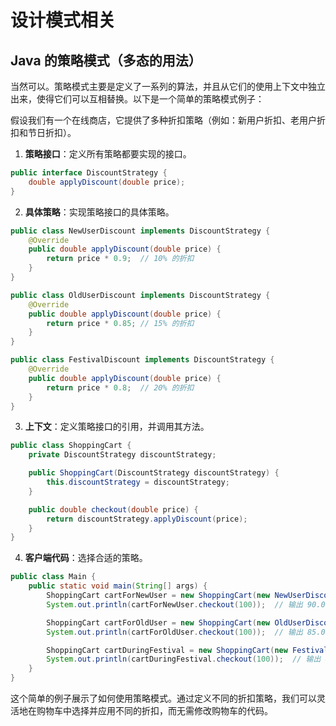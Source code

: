 # 设计模式相关

## Java 的策略模式（多态的用法）

当然可以。策略模式主要是定义了一系列的算法，并且从它们的使用上下文中独立出来，使得它们可以互相替换。以下是一个简单的策略模式例子：

假设我们有一个在线商店，它提供了多种折扣策略（例如：新用户折扣、老用户折扣和节日折扣）。

1. **策略接口**：定义所有策略都要实现的接口。
```java
public interface DiscountStrategy {
    double applyDiscount(double price);
}
```

2. **具体策略**：实现策略接口的具体策略。
```java
public class NewUserDiscount implements DiscountStrategy {
    @Override
    public double applyDiscount(double price) {
        return price * 0.9;  // 10% 的折扣
    }
}

public class OldUserDiscount implements DiscountStrategy {
    @Override
    public double applyDiscount(double price) {
        return price * 0.85; // 15% 的折扣
    }
}

public class FestivalDiscount implements DiscountStrategy {
    @Override
    public double applyDiscount(double price) {
        return price * 0.8;  // 20% 的折扣
    }
}
```

3. **上下文**：定义策略接口的引用，并调用其方法。
```java
public class ShoppingCart {
    private DiscountStrategy discountStrategy;

    public ShoppingCart(DiscountStrategy discountStrategy) {
        this.discountStrategy = discountStrategy;
    }

    public double checkout(double price) {
        return discountStrategy.applyDiscount(price);
    }
}
```

4. **客户端代码**：选择合适的策略。
```java
public class Main {
    public static void main(String[] args) {
        ShoppingCart cartForNewUser = new ShoppingCart(new NewUserDiscount());
        System.out.println(cartForNewUser.checkout(100));  // 输出 90.0

        ShoppingCart cartForOldUser = new ShoppingCart(new OldUserDiscount());
        System.out.println(cartForOldUser.checkout(100));  // 输出 85.0

        ShoppingCart cartDuringFestival = new ShoppingCart(new FestivalDiscount());
        System.out.println(cartDuringFestival.checkout(100));  // 输出 80.0
    }
}
```

这个简单的例子展示了如何使用策略模式。通过定义不同的折扣策略，我们可以灵活地在购物车中选择并应用不同的折扣，而无需修改购物车的代码。